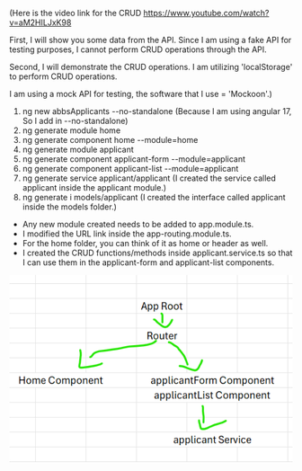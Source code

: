 (Here is the video link for the CRUD https://www.youtube.com/watch?v=aM2HILJxK98

First, I will show you some data from the API. Since I am using a fake API for testing purposes, I cannot perform CRUD operations through the API.

Second, I will demonstrate the CRUD operations. I am utilizing 'localStorage' to perform CRUD operations.

I am using a mock API for testing, the software that I use = 'Mockoon'.)

1. ng new abbsApplicants --no-standalone (Because I am using angular 17, So I add in --no-standalone)
2. ng generate module home
3. ng generate component home --module=home
4. ng generate module applicant
5. ng generate component applicant-form --module=applicant
6. ng generate component applicant-list --module=applicant
7. ng generate service applicant/applicant (I created the service called applicant inside the applicant module.)
8. ng generate i models/applicant (I created the interface called applicant inside the models folder.)


- Any new module created needs to be added to app.module.ts.
- I modified the URL link inside the app-routing.module.ts.
- For the home folder, you can think of it as home or header as well.
- I created the CRUD functions/methods inside applicant.service.ts so that I can use them in the applicant-form and applicant-list components.

![](1.png)
